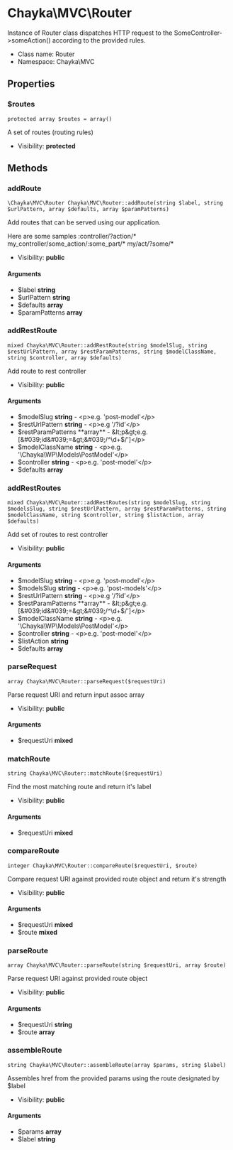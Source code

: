 Chayka\MVC\Router
===============

Instance of Router class dispatches HTTP request to the SomeController-&gt;someAction()
according to the provided rules.




* Class name: Router
* Namespace: Chayka\MVC





Properties
----------


### $routes

    protected array $routes = array()

A set of routes (routing rules)



* Visibility: **protected**


Methods
-------


### addRoute

    \Chayka\MVC\Router Chayka\MVC\Router::addRoute(string $label, string $urlPattern, array $defaults, array $paramPatterns)

Add routes that can be served using our application.

Here are some samples
:controller/?action/*
my_controller/some_action/:some_part/*
my/act/?some/*

* Visibility: **public**


#### Arguments
* $label **string**
* $urlPattern **string**
* $defaults **array**
* $paramPatterns **array**



### addRestRoute

    mixed Chayka\MVC\Router::addRestRoute(string $modelSlug, string $restUrlPattern, array $restParamPatterns, string $modelClassName, string $controller, array $defaults)

Add route to rest controller



* Visibility: **public**


#### Arguments
* $modelSlug **string** - &lt;p&gt;e.g. &#039;post-model&#039;&lt;/p&gt;
* $restUrlPattern **string** - &lt;p&gt;e.g &#039;/?id&#039;&lt;/p&gt;
* $restParamPatterns **array** - &lt;p&gt;e.g. [&#039;id&#039;=&gt;&#039;/^\d+$/&#039;]&lt;/p&gt;
* $modelClassName **string** - &lt;p&gt;e.g. &#039;\Chayka\WP\Models\PostModel&#039;&lt;/p&gt;
* $controller **string** - &lt;p&gt;e.g. &#039;post-model&#039;&lt;/p&gt;
* $defaults **array**



### addRestRoutes

    mixed Chayka\MVC\Router::addRestRoutes(string $modelSlug, string $modelsSlug, string $restUrlPattern, array $restParamPatterns, string $modelClassName, string $controller, string $listAction, array $defaults)

Add set of routes to rest controller



* Visibility: **public**


#### Arguments
* $modelSlug **string** - &lt;p&gt;e.g. &#039;post-model&#039;&lt;/p&gt;
* $modelsSlug **string** - &lt;p&gt;e.g. &#039;post-models&#039;&lt;/p&gt;
* $restUrlPattern **string** - &lt;p&gt;e.g &#039;/?id&#039;&lt;/p&gt;
* $restParamPatterns **array** - &lt;p&gt;e.g. [&#039;id&#039;=&gt;&#039;/^\d+$/&#039;]&lt;/p&gt;
* $modelClassName **string** - &lt;p&gt;e.g. &#039;\Chayka\WP\Models\PostModel&#039;&lt;/p&gt;
* $controller **string** - &lt;p&gt;e.g. &#039;post-model&#039;&lt;/p&gt;
* $listAction **string**
* $defaults **array**



### parseRequest

    array Chayka\MVC\Router::parseRequest($requestUri)

Parse request URI and return input assoc array



* Visibility: **public**


#### Arguments
* $requestUri **mixed**



### matchRoute

    string Chayka\MVC\Router::matchRoute($requestUri)

Find the most matching route and return it's label



* Visibility: **public**


#### Arguments
* $requestUri **mixed**



### compareRoute

    integer Chayka\MVC\Router::compareRoute($requestUri, $route)

Compare request URI against provided route object and return it's strength



* Visibility: **public**


#### Arguments
* $requestUri **mixed**
* $route **mixed**



### parseRoute

    array Chayka\MVC\Router::parseRoute(string $requestUri, array $route)

Parse request URI against provided route object



* Visibility: **public**


#### Arguments
* $requestUri **string**
* $route **array**



### assembleRoute

    string Chayka\MVC\Router::assembleRoute(array $params, string $label)

Assembles href from the provided params using the route designated by $label



* Visibility: **public**


#### Arguments
* $params **array**
* $label **string**


